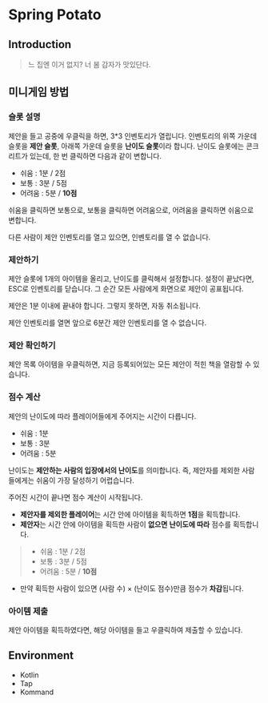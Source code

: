 # Spring Potato
## Introduction
>느 집엔 이거 없지? 너 봄 감자가 맛있단다.

## 미니게임 방법
### 슬롯 설명
제안을 들고 공중에 우클릭을 하면, 3*3 인벤토리가 열립니다.
인벤토리의 위쪽 가운데 슬롯을 **제안 슬롯**,
아래쪽 가운데 슬롯을 **난이도 슬롯**이라 합니다.
난이도 슬롯에는 콘크리트가 있는데, 한 번 클릭하면 다음과 같이 변합니다.

* 쉬움 : 1분 / 2점
* 보통 : 3분 / 5점
* 어려움 : 5분 / **10점**

쉬움을 클릭하면 보통으로, 보통을 클릭하면 어려움으로,
어려움을 클릭하면 쉬움으로 변합니다.

다른 사람이 제안 인벤토리를 열고 있으면, 인벤토리를 열 수 없습니다.

### 제안하기
제안 슬롯에 1개의 아이템을 올리고, 난이도를 클릭해서 설정합니다.
설정이 끝났다면, ESC로 인벤토리를 닫습니다.
그 순간 모든 사람에게 화면으로 제안이 공표됩니다.

제안은 1분 이내에 끝내야 합니다. 그렇지 못하면, 자동 취소됩니다.

제안 인벤토리를 열면 앞으로 6분간 제안 인벤토리를 열 수 없습니다.

### 제안 확인하기
제안 목록 아이템을 우클릭하면, 지금 등록되어있는 모든 제안이
적힌 책을 열람할 수 있습니다.

### 점수 계산
제안의 난이도에 따라 플레이어들에게 주어지는 시간이 다릅니다.

* 쉬움 : 1분
* 보통 : 3분
* 어려움 : 5분

난이도는 **제안하는 사람의 입장에서의 난이도**를 의미합니다.
즉, 제안자를 제외한 사람들에게는 쉬움이 가장 달성하기 어렵습니다.

주어진 시간이 끝나면 점수 계산이 시작됩니다.

* **제안자를 제외한 플레이어**는 시간 안에 아이템을 획득하면
**1점**을 획득합니다.
* **제안자**는 시간 안에 아이템을 획득한 사람이 **없으면**
**난이도에 따라** 점수를 획득합니다.
> * 쉬움 : 1분 / 2점
> * 보통 : 3분 / 5점
> * 어려움 : 5분 / **10점**

* 만약 획득한 사람이 있으면 (사람 수) × (난이도 점수)만큼 점수가
**차감**됩니다.

### 아이템 제출
제안 아이템을 획득하였다면, 해당 아이템을 들고 우클릭하여 제출할
수 있습니다.


## Environment
* Kotlin
* Tap
* Kommand
